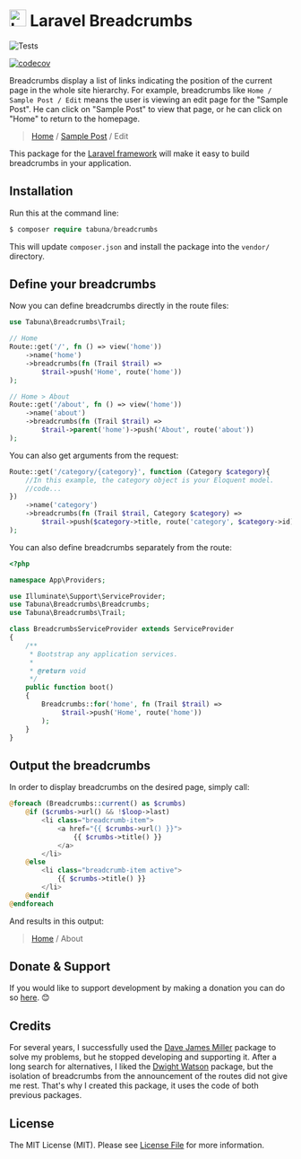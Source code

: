 # <img src="https://raw.githubusercontent.com/tabuna/breadcrumbs/master/logo.svg" width="30" height="30" alt="Laravel Breadcrumbs"> Laravel Breadcrumbs

![Tests](https://github.com/tabuna/breadcrumbs/workflows/run-tests/badge.svg)

[![codecov](https://codecov.io/gh/tabuna/breadcrumbs/branch/master/graph/badge.svg)](https://codecov.io/gh/tabuna/breadcrumbs)

Breadcrumbs display a list of links indicating the position of the current page in the whole site hierarchy. For example, breadcrumbs like `Home / Sample Post / Edit`
means the user is viewing an edit page for the "Sample Post". He can click on "Sample Post" to view that page, or he can click on "Home" to return to the homepage.

> [Home](#) / [Sample Post](#) / Edit

This package for the [Laravel framework](https://laravel.com/) will make it easy to build breadcrumbs in your application.

## Installation

Run this at the command line:
```php
$ composer require tabuna/breadcrumbs
```
This will update `composer.json` and install the package into the `vendor/` directory.

## Define your breadcrumbs

Now you can define breadcrumbs directly in the route files:

```php
use Tabuna\Breadcrumbs\Trail;

// Home
Route::get('/', fn () => view('home'))
    ->name('home')
    ->breadcrumbs(fn (Trail $trail) =>
        $trail->push('Home', route('home'))
);

// Home > About
Route::get('/about', fn () => view('home'))
    ->name('about')
    ->breadcrumbs(fn (Trail $trail) =>
        $trail->parent('home')->push('About', route('about'))
);
```

You can also get arguments from the request:

```php
Route::get('/category/{category}', function (Category $category){
    //In this example, the category object is your Eloquent model.
    //code...
})
    ->name('category')
    ->breadcrumbs(fn (Trail $trail, Category $category) =>
        $trail->push($category->title, route('category', $category->id))
);
```

You can also define breadcrumbs separately from the route:

```php
<?php

namespace App\Providers;

use Illuminate\Support\ServiceProvider;
use Tabuna\Breadcrumbs\Breadcrumbs;
use Tabuna\Breadcrumbs\Trail;

class BreadcrumbsServiceProvider extends ServiceProvider
{
    /**
     * Bootstrap any application services.
     *
     * @return void
     */
    public function boot()
    {
        Breadcrumbs::for('home', fn (Trail $trail) =>
             $trail->push('Home', route('home'))
        );
    }
}
```

## Output the breadcrumbs

In order to display breadcrumbs on the desired page, simply call:

```php
@foreach (Breadcrumbs::current() as $crumbs)
    @if ($crumbs->url() && !$loop->last)
        <li class="breadcrumb-item">
            <a href="{{ $crumbs->url() }}">
                {{ $crumbs->title() }}
            </a>
        </li>
    @else
        <li class="breadcrumb-item active">
            {{ $crumbs->title() }}
        </li>
    @endif
@endforeach
```

And results in this output:

> [Home](#) / About


## Donate & Support

If you would like to support development by making a donation you can do so [here](https://www.paypal.me/tabuna/10usd). &#x1F60A;


## Credits

For several years, I successfully used the [Dave James Miller](https://github.com/davejamesmiller/laravel-breadcrumbs) package to solve my problems, but he stopped developing and supporting it. After a long search for alternatives, I liked the [Dwight Watson](https://github.com/dwightwatson) package, but the isolation of breadcrumbs from the announcement of the routes did not give me rest. That's why I created this package, it uses the code of both previous packages.

## License

The MIT License (MIT). Please see [License File](LICENSE) for more information.
